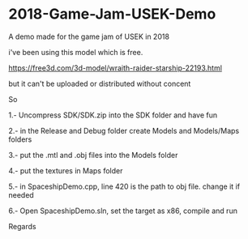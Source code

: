 # 2018-Game-Jam-USEK-Demo
A demo made for the game jam of USEK in 2018

i've been using this model which is free.

https://free3d.com/3d-model/wraith-raider-starship-22193.html

but it can't be uploaded or distributed without concent

So

1.- Uncompress SDK/SDK.zip into the SDK folder and have fun

2.- in the Release and Debug folder create Models and Models/Maps folders

3.- put the .mtl and .obj files into the Models folder

4.- put the textures in Maps folder

5.- in SpaceshipDemo.cpp, line 420 is the path to obj file. change it if needed

6.- Open SpaceshipDemo.sln, set the target as x86, compile and run

Regards
